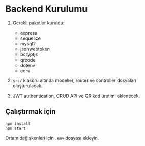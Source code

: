 # Backend Kurulumu

1. Gerekli paketler kuruldu:
   - express
   - sequelize
   - mysql2
   - jsonwebtoken
   - bcryptjs
   - qrcode
   - dotenv
   - cors

2. `src/` klasörü altında modeller, router ve controller dosyaları oluşturulacak.
3. JWT authentication, CRUD API ve QR kod üretimi eklenecek.

## Çalıştırmak için
```bash
npm install
npm start
```

Ortam değişkenleri için `.env` dosyası ekleyin.